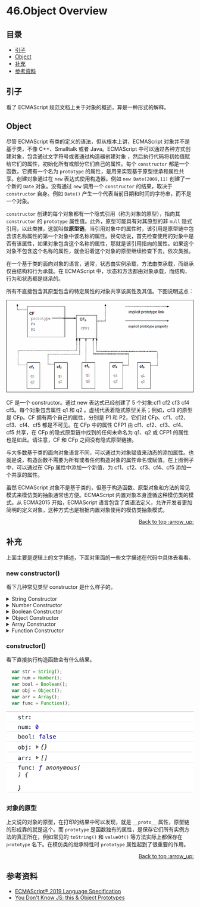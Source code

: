 # 46.Object Overview
## <a name="index"></a> 目录
- [引子](#reason)
- [Object](#object)
- [补充](#supply)
- [参考资料](#reference)


## <a name="reason"></a> 引子
看了 ECMAScript 规范文档上关于对象的概述，算是一种形式的解释。

## <a name="object"></a> Object
尽管 ECMAScript 有类的定义的语法，但从根本上讲，ECMAScript 对象并不是基于类，不像 C++、Smalltalk 或者 Java。ECMAScript 中可以通过各种方式创建对象，包含通过文字符号或者通过构造器创建对象 ，然后执行代码将初始值赋给它们的属性，初始化所有或部分它们自己的属性。每个 `constructor` 都是一个函数，它拥有一个名为 `prototype` 的属性，是用来实现基于原型继承和属性共享。创建对象通过在 `new` 表达式使用构造器。例如 `new Date(2009,11)` 创建了一个新的 `Date` 对象。没有通过 `new` 调用一个 `constructor` 的结果，取决于 `constructor` 自身。例如 `Date()` 产生一个代表当前日期和时间的字符串，而不是一个对象。

`constructor` 创建的每个对象都有一个隐式引用（称为对象的原型），指向其 `constructor` 的 `prototype` 属性值。此外，原型可能具有对其原型的非 `null` 隐式引用，以此类推，这就叫做**原型链**。当引用对象中的属性时，该引用是原型链中包含该名称属性的第一个对象中该名称的属性。换句话说，首先检查使用的对象中是否有该属性，如果对象包含这个名称的属性，那就是该引用指向的属性。如果这个对象不包含这个名称的属性，就会沿着这个对象的原型继续检查下去，依次类推。

在一个基于类的面向对象的语言，通常，状态由实例承载，方法由类承载，而继承仅由结构和行为承载。在 ECMAScript 中，状态和方法都由对象承载，而结构，行为和状态都是继承的。

所有不直接包含其原型包含的特定属性的对象共享该属性及其值。下图说明这点：

![40-figure][url-local-figure]

CF 是一个 constructor。通过 new 表达式已经创建了 5 个对象:cf1 cf2 cf3 cf4 cf5。每个对象包含属性 q1 和 q2 。虚线代表着隐式原型关系；例如，cf3 的原型是 CFp。CF 拥有两个自己的属性，分别是 P1 和 P2，它们对 CFp、cf1、cf2、cf3、cf4、cf5 都是不可见。在 CFp 中的属性 CFP1 由 cf1、cf2、cf3、cf4、cf5 共享，在 CFp 的隐式原型链中找到的任何未命名为 q1、q2 或 CFP1 的属性也是如此。请注意，CF 和 CFp 之间没有隐式原型链接。

与大多数基于类的面向对象语言不同，可以通过为对象赋值来动态的添加属性。也就是说，构造函数不需要为所有或者任何构造对象的属性命名或赋值。在上图例子中，可以通过在 CFp 属性中添加一个新值，为 cf1、cf2、cf3、cf4、cf5 添加一个共享的属性。

虽然 ECMAScript 对象不是基于类的，但基于构造函数、原型对象和方法的常见模式来模仿类的抽象通常也方便。ECMAScript 内置对象本身遵循这种模仿类的模式。从 ECMA2015 开始，ECMAScript 语言包含了类语法定义，允许开发者更加简明的定义对象，这种方式也是根据内置对象使用的模仿类抽象模式。

<div align="right"><a href="#index">Back to top :arrow_up:</a></div>

## <a name="supply"></a> 补充
上面主要是逻辑上的文字描述，下面对里面的一些文字描述在代码中具体去看看。
### new constructor()
看下几种常见类型 constructor 是什么样子的。
<details>
<summary>String Constructor</summary>

```js
var str = new String("1");
console.info("str:", str);
```
![46-string][url-local-string]

</details>

<details>
<summary>Number Constructor</summary>

```js
var num = new Number(1);
console.info("num:", num);
```
![46-number][url-local-number]

</details>

<details>
<summary>Boolean Constructor</summary>

```js
var bool = new Boolean(true);
console.info("bool:", bool);
```
![46-bool][url-local-bool]

</details>

<details>
<summary>Object Constructor</summary>

```js
var obj = new Object();
console.info("obj:", obj);
```
![46-obj][url-local-obj]

</details>

<details>
<summary>Array Constructor</summary>

```js
var arr = new Array();
console.info("arr:", arr);
```
![46-arr][url-local-arr]

</details>

<details>
<summary>Function Constructor</summary>

```js
var func = new Function('console.info("func")');
console.info("func:", func);
```
![46-func][url-local-func]

</details>

### constructor()
看下直接执行构造函数会有什么结果。
```js
  var str = String();
  var num = Number();
  var bool = Boolean();
  var obj = Object();
  var arr = Array();
  var func = Function();
```
![46-constructor][url-local-constructor]

### 对象的原型
上文说的对象的原型，在打印的结果中可以发现，就是 `__proto__` 属性，原型链的形成靠的就是这个。而 `prototype` 是函数独有的属性，是保存它们所有实例方法的真正所在，例如常见的 `toString()` 和 `valueOf()` 等方法实际上都保存在 `prototype` 名下。在模仿类的继承特性时 `prototype` 属性起到了很重要的作用。

<div align="right"><a href="#index">Back to top :arrow_up:</a></div>


## <a name="reference"></a> 参考资料
- [ECMAScript® 2019 Language Specification][url-ecma]
- [You Don't Know JS: this & Object Prototypes][url-blog1]


[url-base]:https://xxholic.github.io/segment/images

[url-blog1]:https://github.com/getify/You-Dont-Know-JS/blob/master/this%20%26%20object%20prototypes/ch5.md
[url-ecma]:http://www.ecma-international.org/publications/standards/Ecma-262.htm


[url-local-figure]:../images/46/figure-1.png
[url-local-string]:../images/46/46-string.png
[url-local-number]:../images/46/46-number.png
[url-local-bool]:../images/46/46-bool.png
[url-local-obj]:../images/46/46-obj.png
[url-local-arr]:../images/46/46-arr.png
[url-local-func]:../images/46/46-func.png
[url-local-constructor]:../images/46/46-constructor.png
